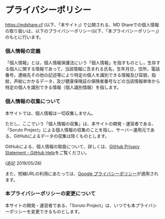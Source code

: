 # プライバシーポリシー
https://mdshare.cf (以下、「本サイト」) で公開される、MD Shareでの個人情報の取り扱いは、以下のプライバシーポリシー(以下、「本プライバシーポリシー」)のもとに行います。

### 個人情報の定義
「個人情報」とは，個人情報保護法にいう「個人情報」を指すものとし，生存する個人に関する情報であって，当該情報に含まれる氏名，生年月日，住所，電話番号，連絡先その他の記述等により特定の個人を識別できる情報及び容貌，指紋，声紋にかかるデータ，及び健康保険証の保険者番号などの当該情報単体から特定の個人を識別できる情報（個人識別情報）を指します。

### 個人情報の収集について
本サイトでは、個人情報は一切収集しません。

ただし、ここでいう「個人情報の収集」は、本サイトの開発・運営者である、「Soruto Project」による個人情報の収集のことを指し、サーバー運用元である、GitHubによるデータの収集は除くものとします。

GitHubによる、個人情報の取扱について、詳しくは、[GitHub Privacy Statement - GitHub Help](https://help.github.com/en/articles/github-privacy-statement)をご覧ください。

(追記 2019/05/26)

また、短縮URLの利用にあたっては、[Google プライバシーポリシー](https://policies.google.com/privacy?hl=ja)が適用されます。

### 本プライバシーポリシーの変更について
本サイトの開発・運営者である、「Soruto Project」は、いつでも本プライバシーポリシーを変更できるものとします。